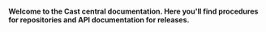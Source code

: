#### Welcome to the Cast central documentation. Here you'll find procedures for repositories and API documentation for releases.
